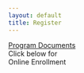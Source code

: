 ```yaml
---
layout: default
title: Register
---
```

<section class="mainContent full-width clearfix courseSingleSection">
            <div class="container">
                <div class="row" >
                <div class="text-center col-sm-12 col-xs-12">
                    <a href="docs" class="btn btn-primary"><i class="fa fa-file-pdf-o" aria-hidden="true"></i>Program Documents</a></div>
                                    <style>@import url('https://schools.kinderlime.com/assets/button/kinderlime-button.css');</style><div class="kinderlime-button-wrapper"><div class="kinderlime-button-wrapper__icon"></div><div class="kinderlime-button-wrapper__title">Click below for<br>Online Enrollment</div><a href="https://schools.kinderlime.com/register/mighty-kids-bothell-bothell-98012" target="_blank" class="kinderlime-button"><div class="kinderlime-button__image"></div></a></div>
                </div>
            </div>
</section>
